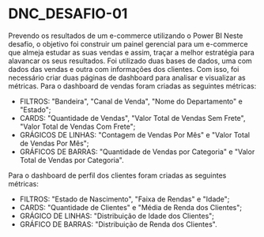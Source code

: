 # DNC_DESAFIO-01
Prevendo os resultados de um e-commerce utilizando o Power BI
Neste desafio, o objetivo foi construir um painel gerencial para um e-commerce que almeja estudar as suas vendas e assim, traçar a melhor estratégia para alavancar os seus resultados.
Foi utilizado duas bases de dados, uma com dados das vendas e outra com informações dos clientes.
Com isso, foi necessário criar duas páginas de dashboard para analisar e visualizar as métricas.
Para o dashboard de vendas foram criadas as seguintes métricas:
  - FILTROS: "Bandeira", "Canal de Venda", "Nome do Departamento" e "Estado";
  - CARDS: "Quantidade de Vendas", "Valor Total de Vendas Sem Frete", "Valor Total de Vendas Com Frete";
  - GRÁGICOS DE LINHAS: "Contagem de Vendas Por Mês" e "Valor Total de Vendas Por Mês";
  - GRÁFICOS DE BARRAS: "Quantidade de Vendas por Categoria" e "Valor Total de Vendas por Categoria".

Para o dashboard de perfil dos clientes foram criadas as seguintes métricas:
  - FILTROS: "Estado de Nascimento", "Faixa de Rendas" e "Idade";
  - CARDS: "Quantidade de Clientes" e "Média de Renda dos Clientes";
  - GRÁGICO DE LINHAS: "Distribuição de Idade dos Clientes";
  - GRÁFICO DE BARRAS: "Distribuição de Renda dos Clientes".
